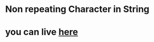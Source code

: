 # Non repeating Character in String
# you can live [here](https://harshitha-brs.github.io/Non-repeating-character-in-string/)
